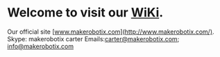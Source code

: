 # Welcome to visit our [WiKi](https://github.com/makerobotix/Robotics/wiki). 

Our official site [www.makerobotix.com](http://www.makerobotix.com/).
Skype: makerobotix carter
Emails:carter@makerobotix.com; info@makerobotix.com
